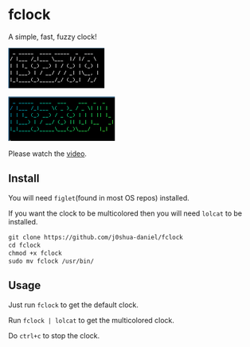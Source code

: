 # fclock
A simple, fast, fuzzy clock!

![fclock](https://github.com/j0shua-daniel/images/blob/main/fclock.png?raw=true)

![fclock-lolcat](https://github.com/j0shua-daniel/images/blob/main/fclock-lol.png?raw=true)

Please watch the [video](https://asciinema.org/a/EK7473jODgOD6Sh7yJGDA8XUu).

## Install

You will need `figlet`(found in most OS repos) installed.

If you want the clock to be multicolored then you will need `lolcat` to be installed.

```
git clone https://github.com/j0shua-daniel/fclock
cd fclock
chmod +x fclock
sudo mv fclock /usr/bin/
```

## Usage

Just run `fclock` to get the default clock.

Run `fclock | lolcat` to get the multicolored clock.

Do `ctrl+c` to stop the clock.
